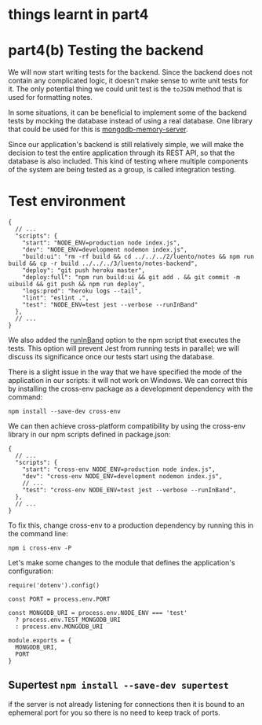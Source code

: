 # things learnt in part4


# part4(b) Testing the backend

We will now start writing tests for the backend. Since the backend does not contain any complicated logic, it doesn't make sense to write unit tests for it. The only potential thing we could unit test is the `toJSON` method that is used for formatting notes.

In some situations, it can be beneficial to implement some of the backend tests by mocking the database instead of using a real database. One library that could be used for this is [mongodb-memory-server](https://github.com/nodkz/mongodb-memory-server).

Since our application's backend is still relatively simple, we will make the decision to test the entire application through its REST API, so that the database is also included. This kind of testing where multiple components of the system are being tested as a group, is called integration testing.

# Test environment

```
{
  // ...
  "scripts": {
    "start": "NODE_ENV=production node index.js",
    "dev": "NODE_ENV=development nodemon index.js",
    "build:ui": "rm -rf build && cd ../../../2/luento/notes && npm run build && cp -r build ../../../3/luento/notes-backend",
    "deploy": "git push heroku master",
    "deploy:full": "npm run build:ui && git add . && git commit -m uibuild && git push && npm run deploy",
    "logs:prod": "heroku logs --tail",
    "lint": "eslint .",
    "test": "NODE_ENV=test jest --verbose --runInBand"
  },
  // ...
}
```

We also added the [runInBand](https://jestjs.io/docs/cli#--runinband) option to the npm script that executes the tests. This option will prevent Jest from running tests in parallel; we will discuss its significance once our tests start using the database.

There is a slight issue in the way that we have specified the mode of the application in our scripts: it will not work on Windows. We can correct this by installing the cross-env package as a development dependency with the command:

`npm install --save-dev cross-env`

We can then achieve cross-platform compatibility by using the cross-env library in our npm scripts defined in package.json:
```
{
  // ...
  "scripts": {
    "start": "cross-env NODE_ENV=production node index.js",
    "dev": "cross-env NODE_ENV=development nodemon index.js",
    // ...
    "test": "cross-env NODE_ENV=test jest --verbose --runInBand",
  },
  // ...
}
```
To fix this, change cross-env to a production dependency by running this in the command line:

`npm i cross-env -P`

Let's make some changes to the module that defines the application's configuration:
```
require('dotenv').config()

const PORT = process.env.PORT

const MONGODB_URI = process.env.NODE_ENV === 'test' 
  ? process.env.TEST_MONGODB_URI
  : process.env.MONGODB_URI

module.exports = {
  MONGODB_URI,
  PORT
}
```

## Supertest `npm install --save-dev supertest`

if the server is not already listening for connections then it is bound to an ephemeral port for you so there is no need to keep track of ports.